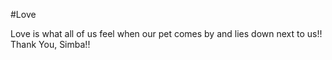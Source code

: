 #Love 

Love is what all of us feel when our pet comes by and lies down next to us!! Thank You, Simba!!